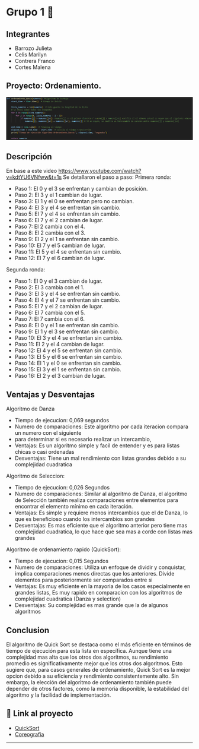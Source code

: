 # Grupo 1 💜

## Integrantes 
- Barrozo Julieta
- Celis Marilyn
- Contrera Franco
- Cortes Malena

## Proyecto: Ordenamiento.
![Python](./img/img-danza.jpg)


## Descripción 
En base a este video https://www.youtube.com/watch?v=kdtYU6VNfww&t=1s Se detallaron el paso a paso:
Primera ronda:
- Paso 1: El 0 y el 3 se enfrentan y cambian de posición.
- Paso 2: El 3 y el 1 cambian de lugar.
- Paso 3: El 1 y el 0 se enfrentan pero no cambian.
- Paso 4: El 3 y el 4 se enfrentan sin cambio.
- Paso 5: El 7 y el 4 se enfrentan sin cambio.
- Paso 6: El 7 y el 2 cambian de lugar.
- Paso 7: El 2 cambia con el 4.
- Paso 8: El 2 cambia con el 3.
- Paso 9: El 2 y el 1 se enfrentan sin cambio.
- Paso 10: El 7 y el 5 cambian de lugar.
- Paso 11: El 5 y el 4 se enfrentan sin cambio.
- Paso 12: El 7 y el 6 cambian de lugar.

Segunda ronda:
- Paso 1: El 0 y el 3 cambian de lugar.
- Paso 2: El 3 cambia con el 1.
- Paso 3: El 3 y el 4 se enfrentan sin cambio.
- Paso 4: El 4 y el 7 se enfrentan sin cambio.
- Paso 5: El 7 y el 2 cambian de lugar.
- Paso 6: El 7 cambia con el 5.
- Paso 7: El 7 cambia con el 6.
- Paso 8: El 0 y el 1 se enfrentan sin cambio.
- Paso 9: El 1 y el 3 se enfrentan sin cambio.
- Paso 10: El 3 y el 4 se enfrentan sin cambio.
- Paso 11: El 2 y el 4 cambian de lugar.
- Paso 12: El 4 y el 5 se enfrentan sin cambio.
- Paso 13: El 5 y el 6 se enfrentan sin cambio.
- Paso 14: El 1 y el 0 se enfrentan sin cambio.
- Paso 15: El 3 y el 1 se enfrentan sin cambio.
- Paso 16: El 2 y el 3 cambian de lugar.

## Ventajas y Desventajas
Algoritmo de Danza
- Tiempo de ejecucion: 0,069 segundos
- Numero de comparaciones: Este algoritmo por cada iteracion compara un numero con el siguiente
- para determinar si es necesario realizar un intercambio,
- Ventajas: Es un algoritmo simple y facil de entender y es para listas chicas o casi ordenadas
- Desventajas: Tiene un mal rendimiento con listas grandes debido a su complejidad cuadratica

Algoritmo de Seleccion:
- Tiempo de ejecucion: 0,026 Segundos
- Numero de comparaciones: Similar al algoritmo de Danza, el algoritmo de Selección también
  realiza comparaciones entre elementos para encontrar el elemento mínimo en cada
  iteración.
- Ventajas: Es simple y requiere menos intercambios que el de Danza, lo que es beneficioso cuando los intercambios son grandes
- Desventajas: Es mas eficiente que el algoritmo anterior pero tiene mas complejidad cuadratica, lo que hace que sea mas a corde con listas mas
  grandes

Algoritmo de ordenamiento rapido (QuickSort):
- Tiempo de ejecucion: 0,015 Segundos
- Numero de comparaciones: Utiliza un enfoque de dividir y conquistar, implica comparaciones menos directas que los anteriores. Divide elementos
  para posteriormente ser comparados entre si
- Ventajas: Es muy eficiente en la mayoria de los casos especialmente en grandes listas, Es muy rapido en comparacion con los algoritmos de
  complejidad cuadratica (Danza y selection)
- Desventajas: Su complejidad es mas grande que la de algunos algoritmos 

## Conclusion
El algoritmo de Quick Sort se destaca como el más eficiente en términos de tiempo de ejecución para esta lista en específica. Aunque tiene una complejidad mas alta que los otros dos algoritmos, su rendimiento promedio es significativamente mejor que los otros dos algoritmos. Esto sugiere que, para casos generales de ordenamiento, Quick Sort es la mejor opcion debido a su eficiencia y rendimiento consistentemente alto. Sin embargo, la elección del algoritmo de ordenamiento también puede depender de otros factores, como la memoria disponible, la estabilidad del algoritmo y la facilidad de implementación. 

## :snake: Link al proyecto
- [QuickSort](https://onlinegdb.com/OPZZ4EQI3)
- [Coreografia](https://onlinegdb.com/aHRJ6hFYK)



---